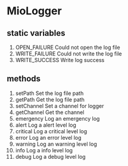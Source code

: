 # MioLogger

## static variables
1. OPEN\_FAILURE   Could not open the log file
2. WRITE\_FAILURE  Could not write the log file
3. WRITE\_SUCCESS   Write log success

## methods
1. setPath          Set the log file path
2. getPath          Get the log file path
3. setChannel       Set a channel for logger
4. getChannel       Get the channel
5. emergency        Log an emergency log
6. alert            Log a alert level log
7. critical         Log a critical level log
8. error            Log an error level log
9. warning          Log an warning level log
10. info            Log a info level log
11. debug           Log a debug level log
